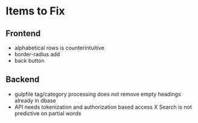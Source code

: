 # Items to Fix

## Frontend

- alphabetical rows is counterintuitive
- border-radius add
- back button

## Backend

- gulpfile tag/category processing does not remove empty headings already in dbase
- API needs tokenization and authorization based access
X Search is not predictive on partial words
